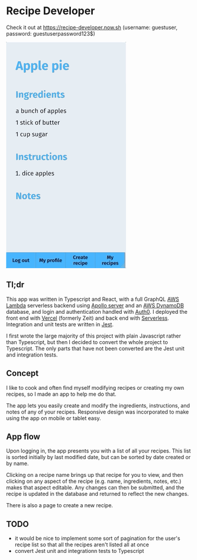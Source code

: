 # Recipe Developer

Check it out at https://recipe-developer.now.sh (username: guestuser, password: guestuserpassword123\$)

![gif](recipe-developer.gif)

## Tl;dr

This app was written in Typescript and React, with a full GraphQL [AWS Lambda][aws lambda] serverless backend using [Apollo server][apollo-server] and an [AWS DynamoDB][dynamodb] database, and login and authentication handled with [Auth0][auth0]. I deployed the front end with [Vercel] (formerly Zeit) and back end with [Serverless][serverless]. Integration and unit tests are written in [Jest][jest].

I first wrote the large majority of this project with plain Javascript rather than Typescript, but then I decided to convert the whole project to Typescript. The only parts that have not been converted are the Jest unit and integration tests.

## Concept

I like to cook and often find myself modifying recipes or creating my own recipes, so I made an app to help me do that.

The app lets you easily create and modify the ingredients, instructions, and notes of any of your recipes. Responsive design was incorporated to make using the app on mobile or tablet easy.

## App flow

Upon logging in, the app presents you with a list of all your recipes. This list is sorted initially by last modified date, but can be sorted by date created or by name.

Clicking on a recipe name brings up that recipe for you to view, and then clicking on any aspect of the recipe (e.g. name, ingredients, notes, etc.) makes that aspect editable. Any changes can then be submitted, and the recipe is updated in the database and returned to reflect the new changes.

There is also a page to create a new recipe.

## TODO

- it would be nice to implement some sort of pagination for the user's recipe list so that all the recipes aren't listed all at once
- convert Jest unit and integrationn tests to Typescript

[aws lambda]: https://aws.amazon.com/lambda/
[apollo-server]: https://www.apollographql.com/docs/apollo-server/
[auth0]: https://auth0.com/
[dynamodb]: https://aws.amazon.com/dynamodb/
[serverless]: https://www.serverless.com/
[vercel]: https://vercel.com/
[jest]: https://jestjs.io/
